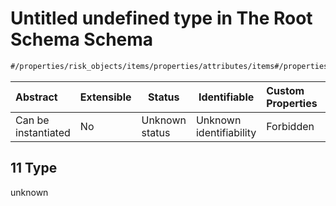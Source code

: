 # Untitled undefined type in The Root Schema Schema

```txt
#/properties/risk_objects/items/properties/attributes/items#/properties/risk_objects/items/properties/attributes/items/examples/11
```




| Abstract            | Extensible | Status         | Identifiable            | Custom Properties | Additional Properties | Access Restrictions | Defined In                                                                  |
| :------------------ | ---------- | -------------- | ----------------------- | :---------------- | --------------------- | ------------------- | --------------------------------------------------------------------------- |
| Can be instantiated | No         | Unknown status | Unknown identifiability | Forbidden         | Allowed               | none                | [quotes.schema.json\*](../../out/quotes.schema.json "open original schema") |

## 11 Type

unknown

